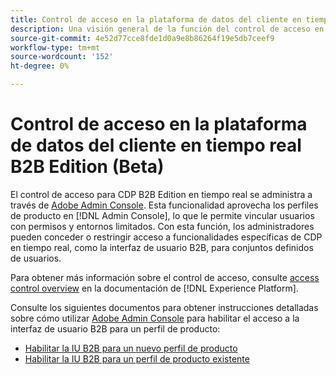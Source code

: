 ```yaml
---
title: Control de acceso en la plataforma de datos del cliente en tiempo real B2B Edition
description: Una visión general de la función del control de acceso en la plataforma de datos del cliente en tiempo real B2B Edition.
source-git-commit: 4e52d77cce8fde1d0a9e8b86264f19e5db7ceef9
workflow-type: tm+mt
source-wordcount: '152'
ht-degree: 0%

---
```


# Control de acceso en la plataforma de datos del cliente en tiempo real B2B Edition (Beta)

El control de acceso para CDP B2B Edition en tiempo real se administra a través de [Adobe Admin Console](http://adminconsole.adobe.com). Esta funcionalidad aprovecha los perfiles de producto en [!DNL Admin Console], lo que le permite vincular usuarios con permisos y entornos limitados. Con esta función, los administradores pueden conceder o restringir acceso a funcionalidades específicas de CDP en tiempo real, como la interfaz de usuario B2B, para conjuntos definidos de usuarios.

Para obtener más información sobre el control de acceso, consulte [access control overview](../../access-control/home.md) en la documentación de [!DNL Experience Platform].

Consulte los siguientes documentos para obtener instrucciones detalladas sobre cómo utilizar [Adobe Admin Console](http://adminconsole.adobe.com) para habilitar el acceso a la interfaz de usuario B2B para un perfil de producto:

* [Habilitar la IU B2B para un nuevo perfil de producto](../../access-control/ui/create-profile.md)
* [Habilitar la IU B2B para un perfil de producto existente](../../access-control/ui/details-and-services.md)